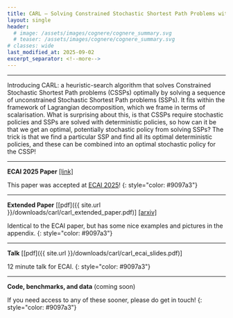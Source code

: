 ```yaml
---
title: CARL – Solving Constrained Stochastic Shortest Path Problems with Scalarisation
layout: single
header:
  # image: /assets/images/cognere/cognere_summary.svg
  # teaser: /assets/images/cognere/cognere_summary.svg
# classes: wide
last_modified_at: 2025-09-02
excerpt_separator: <!--more-->
---
```


----

Introducing CARL: a heuristic-search algorithm that solves Constrained Stochastic Shortest Path problems (CSSPs) optimally by solving a sequence of unconstrained Stochastic Shortest Path problems (SSPs). It fits within the framework of Lagrangian decomposition, which we frame in terms of scalarisation. What is surprising about this, is that CSSPs require stochastic policies and SSPs are solved with deterministic policies, so how can it be that we get an optimal, potentially stochastic policy from solving SSPs? The trick is that we find a particular SSP and find all its optimal deterministic policies, and these can be combined into an optimal stochastic policy for the CSSP!

<!--more-->

----

**ECAI 2025 Paper** [[link]](https://ebooks.iospress.nl/doi/10.3233/FAIA251372)

This paper was accepted at [ECAI 2025](https://ecai2025.org/)!
{: style="color: #9097a3"}

----

**Extended Paper** [[pdf]({{ site.url }}/downloads/carl/carl_extended_paper.pdf)] [[arxiv]](https://www.arxiv.org/abs/2508.17446)

Identical to the ECAI paper, but has some nice examples and pictures in the appendix.
{: style="color: #9097a3"}

----

**Talk** [[pdf]({{ site.url }}/downloads/carl/carl_ecai_slides.pdf)]

12 minute talk for ECAI.
{: style="color: #9097a3"}

----

**Code, benchmarks, and data** (coming soon)

If you need access to any of these sooner, please do get in touch!
{: style="color: #9097a3"}
